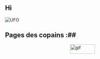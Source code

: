 ## Hi 

![UFO](https://penger.city/museum/pengers/UFP.gif)




<!-- Lien profils-->
## Pages des copains :##
<div style="display: flex; flex-wrap: wrap; justify-content: center;">
  <a href="https://fruitpassion.fr" target="_blank">
      <img src="https://imgur.com/HFbc2iB.gif" alt="gif" width=81 height=31>
  </a>
</div>
